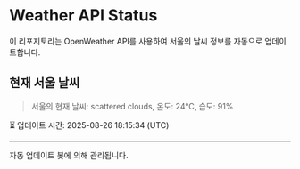 
# Weather API Status

이 리포지토리는 OpenWeather API를 사용하여 서울의 날씨 정보를 자동으로 업데이트합니다.

## 현재 서울 날씨
> 서울의 현재 날씨: scattered clouds, 온도: 24°C, 습도: 91%

⏳ 업데이트 시간: 2025-08-26 18:15:34 (UTC)

---
자동 업데이트 봇에 의해 관리됩니다.
